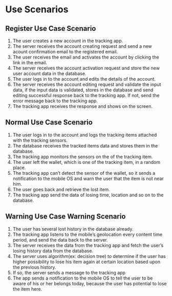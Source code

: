 # Use Scenarios

## Register Use Case Scenario

1. The user creates a new account in the tracking app.
2. The server receives the account creating request and send a new acount confirmation email to the registered email. 
3. The user receives the email and activates the account by clicking the link in the email.
4. The server receives the account activation request and store the new user account data in the database.
5. The user logs in to the account and edits the details of the account.
6. The server receives the account editing request and validate the input data, if the input data is validated, stores in the database and send editing successful response back to the tracking app. If not, send the error message back to the tracking app. 
7. The tracking app receives the response and shows on the screen.

## Normal Use Case Scenario

1. The user logs in to the account and logs the tracking items attached with the tracking sensors.
2. The database receives the tracked items data and stores them in the database.
3. The tracking app monitors the sensors on the of the tracking item.
4. The user left the wallet, which is one of the tracking item, in a random place.
5. The tracking app can’t detect the sensor of the wallet, so it sends a notification to the mobile OS and warn the user that the item is not near him.
6. The user goes back and retrieve the lost item.
7. The tracking app send the data of losing time, location and so on to the database.
 
## Warning Use Case Warning Scenario

1. The user has several lost history in the database already.
2. The tracking app listens to the mobile’s geolocation every content time period, and send the data back to the server.
3. The server receives the data from the tracking app and fetch the user’s losing history data from the database. 
4. The server uses algorithm(ex: decision tree) to determine if the user has higher possibility to lose his item again at certain location based upon the previous history.
5. If so, the server sends a message to the tracking app
6. The app sends a notification to the mobile OS to tell the user to be aware of his or her belongs today, because the user has potential to lose the item here.
